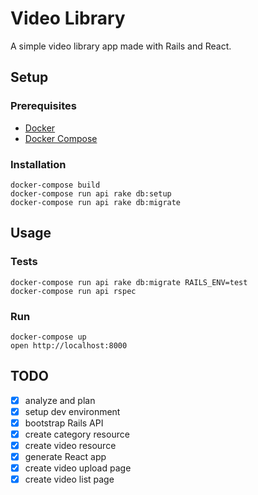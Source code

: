 # Video Library

A simple video library app made with Rails and React.

## Setup

### Prerequisites

- [Docker](https://www.docker.com/)
- [Docker Compose](https://docs.docker.com/compose/)

### Installation

```shell
docker-compose build
docker-compose run api rake db:setup
docker-compose run api rake db:migrate
```

## Usage
### Tests

```shell
docker-compose run api rake db:migrate RAILS_ENV=test
docker-compose run api rspec
```

### Run

```shell
docker-compose up
open http://localhost:8000
```

## TODO
- [x] analyze and plan
- [x] setup dev environment
- [x] bootstrap Rails API
- [x] create category resource
- [x] create video resource
- [x] generate React app
- [x] create video upload page
- [x] create video list page
